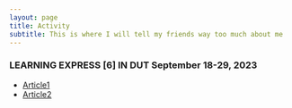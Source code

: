 ```yaml
---
layout: page
title: Activity
subtitle: This is where I will tell my friends way too much about me 
---
```

### LEARNING EXPRESS [6] IN DUT September 18-29, 2023
- [Article1](http://dut.udn.vn/Tintuc/Tintuc/id/8550)
- [Article2](https://baodanang.vn/channel/5433/202310/thuc-day-trai-nghiem-learning-express-3957936/index.htm?fbclid=IwAR06qA-62psfx14xXODIdMB11QR_hzsCFdmQgKAnt7X0ZslUp2hfPFgglGE)

